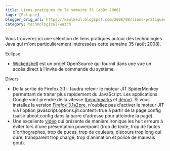 ```yaml
---
title: Liens pratiques de la semaine 35 (août 2008)
tags: [Eclipse]
blogger_orig_url: https://keulkeul.blogspot.com/2008/08/liens-pratiques-de-la-semaine_11.html
category: technological-watch
---
```


Vous trouverez ici une sélection de liens pratiques autour des technologies Java qui m'ont particulièrement intéressées cette semaine 35 (août 2008).

Eclipse

* [Wickedshell](http://www.wickedshell.net/) est un projet OpenSource qui fournit dans une vue un accès direct à l'invite de commande du système.  

Divers

* De la sortie de Firefox 3.1 il faudra retenir le moteur JIT SpiderMonkey permettant de traiter plus rapidement du JavaScript. Les applications Google vont prendre de la vitesse ([benchmarks](http://weblogs.mozillazine.org/roadmap/) et [démo](http://blog.mozilla.com/schrep/2008/08/22/what-can-you-do-when-your-browser-is-7-times-faster/)). Si vous installez la version [Firefox 3.1a2pre](http://ftp.mozilla.org/pub/mozilla.org/firefox/nightly/latest-trunk/), n'oubliez pas d'activer le moteur JIT via l'option javascript.options.jit.content=true à partir de la page config (saisir about:config dans la barre d'adresse pour atteindre la page).  
* Une excellente [vidéo](http://www.dailymotion.com/video/kN8tLas1RptLM0JJZy) qui présente de manière ironique les huit erreurs à éviter lors d'une présentation powerpoint (trop de texte, trop de fautes d'orthographes, trop de puces, trop de couleurs, discours trop long qui dure, transparent trop chargé, trop d'animation et police de mauvais gout).